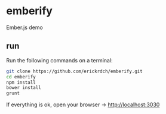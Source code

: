 # emberify
Ember.js demo

## run

Run the following commands on a terminal:

```sh
git clone https://github.com/erickrdch/emberify.git
cd emberify
npm install
bower install
grunt
```
If everything is ok, open your browser -> [http://localhost:3030](http://localhost:3030)

